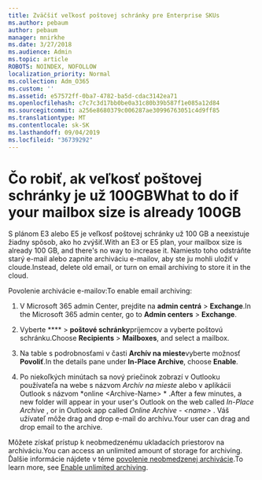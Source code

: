 ```yaml
---
title: Zväčšiť veľkosť poštovej schránky pre Enterprise SKUs
ms.author: pebaum
author: pebaum
manager: mnirkhe
ms.date: 3/27/2018
ms.audience: Admin
ms.topic: article
ROBOTS: NOINDEX, NOFOLLOW
localization_priority: Normal
ms.collection: Adm_O365
ms.custom: ''
ms.assetid: e57572ff-0ba7-4782-ba5d-cdac3142ea71
ms.openlocfilehash: c7c7c3d17bb0be0a31c80b39b587f1e085a12d84
ms.sourcegitcommit: a256e8680379c006287ae30996763051c4d9ff85
ms.translationtype: MT
ms.contentlocale: sk-SK
ms.lasthandoff: 09/04/2019
ms.locfileid: "36739292"
---
```

# <a name="what-to-do-if-your-mailbox-size-is-already-100gb"></a><span data-ttu-id="1c22e-102">Čo robiť, ak veľkosť poštovej schránky je už 100GB</span><span class="sxs-lookup"><span data-stu-id="1c22e-102">What to do if your mailbox size is already 100GB</span></span>

<span data-ttu-id="1c22e-103">S plánom E3 alebo E5 je veľkosť poštovej schránky už 100 GB a neexistuje žiadny spôsob, ako ho zvýšiť.</span><span class="sxs-lookup"><span data-stu-id="1c22e-103">With an E3 or E5 plan, your mailbox size is already 100 GB, and there's no way to increase it.</span></span> <span data-ttu-id="1c22e-104">Namiesto toho odstráňte starý e-mail alebo zapnite archiváciu e-mailov, aby ste ju mohli uložiť v cloude.</span><span class="sxs-lookup"><span data-stu-id="1c22e-104">Instead, delete old email, or turn on email archiving to store it in the cloud.</span></span> 
  
<span data-ttu-id="1c22e-105">Povolenie archivácie e-mailov:</span><span class="sxs-lookup"><span data-stu-id="1c22e-105">To enable email archiving:</span></span>
  
1. <span data-ttu-id="1c22e-106">V Microsoft 365 admin Center, prejdite na **admin centrá** \> **Exchange**.</span><span class="sxs-lookup"><span data-stu-id="1c22e-106">In the Microsoft 365 admin center, go to **Admin centers** \> **Exchange**.</span></span> 
    
2. <span data-ttu-id="1c22e-107">Vyberte \*\*\*\* \> **poštové schránky**príjemcov a vyberte poštovú schránku.</span><span class="sxs-lookup"><span data-stu-id="1c22e-107">Choose **Recipients** \> **Mailboxes**, and select a mailbox.</span></span> 
    
3. <span data-ttu-id="1c22e-108">Na table s podrobnosťami v časti **Archív na mieste**vyberte možnosť **Povoliť**.</span><span class="sxs-lookup"><span data-stu-id="1c22e-108">In the details pane under **In-Place Archive**, choose **Enable**.</span></span> 
    
4. <span data-ttu-id="1c22e-109">Po niekoľkých minútach sa nový priečinok zobrazí v Outlooku používateľa na webe s názvom *Archív na mieste* alebo v aplikácii Outlook s názvom \*online \<Archive-Name\> \* .</span><span class="sxs-lookup"><span data-stu-id="1c22e-109">After a few minutes, a new folder will appear in your user's Outlook on the web called  *In-Place Archive*  , or in Outlook app called  *Online Archive - \<name\>*  .</span></span> <span data-ttu-id="1c22e-110">Váš užívateľ môže drag and drop e-mail do archívu.</span><span class="sxs-lookup"><span data-stu-id="1c22e-110">Your user can drag and drop email to the archive.</span></span> 
    
<span data-ttu-id="1c22e-111">Môžete získať prístup k neobmedzenému ukladacích priestorov na archiváciu.</span><span class="sxs-lookup"><span data-stu-id="1c22e-111">You can access an unlimited amount of storage for archiving.</span></span> <span data-ttu-id="1c22e-112">Ďalšie informácie nájdete v téme [povolenie neobmedzenej archivácie](https://docs.microsoft.com/office365/securitycompliance/enable-unlimited-archiving).</span><span class="sxs-lookup"><span data-stu-id="1c22e-112">To learn more, see [Enable unlimited archiving](https://docs.microsoft.com/office365/securitycompliance/enable-unlimited-archiving).</span></span>
  

